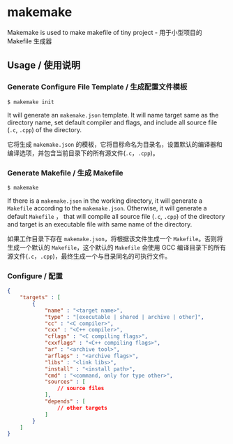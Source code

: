 # makemake
Makemake is used to make makefile of tiny project - 用于小型项目的 Makefile 生成器

## Usage / 使用说明

### Generate Configure File Template / 生成配置文件模板

```
$ makemake init
```

It will generate an `makemake.json` template. It will name target same as the directory name, set default compiler and flags, and include all source file (`.c`, `.cpp`) of the directory.  

它将生成 `makemake.json` 的模板，它将目标命名为目录名，设置默认的编译器和编译选项，并包含当前目录下的所有源文件(`.c`，`.cpp`)。  

### Generate Makefile / 生成 Makefile

```
$ makemake
```

If there is a `makemake.json` in the working directory, it will generate a `Makefile` according to the `makemake.json`. Otherwise,  it will generate a default `Makefile` ， that will compile all source file (`.c`, `.cpp`) of the directory and target is an executable file with same name of the directory.

如果工作目录下存在 `makemake.json`，将根据该文件生成一个 `Makefile`。否则将生成一个默认的 `Makefile`，这个默认的 `Makefile` 会使用 GCC 编译目录下的所有源文件(`.c`，`.cpp`)，最终生成一个与目录同名的可执行文件。

### Configure / 配置

```json
{
    "targets" : [
        {
            "name" : "<target name>",
            "type" : "[executable | shared | archive | other]",
            "cc" : "<C compiler>",
            "cxx" : "<C++ compiler>",
            "cflags" : "<C compiling flags>",
            "cxxflags" : "<C++ compiling flags>",
            "ar" : "<archive tool>",
            "arflags" : "<archive flags>",
            "libs" : "<link libs>",
            "install" : "<install path>",
            "cmd" : "<command, only for type other>",
            "sources" : [
                // source files
            ],
            "depends" : [
                // other targets
            ]
        }
    ]
}
```